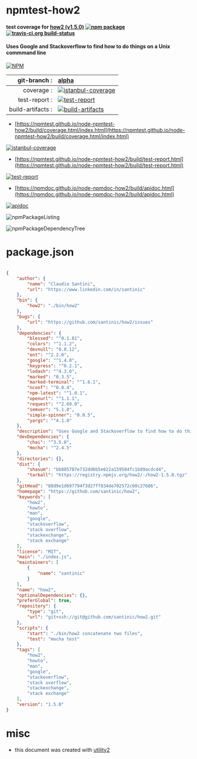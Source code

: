 # npmtest-how2

#### test coverage for  [how2 (v1.5.0)](https://github.com/santinic/how2)  [![npm package](https://img.shields.io/npm/v/npmtest-how2.svg?style=flat-square)](https://www.npmjs.org/package/npmtest-how2) [![travis-ci.org build-status](https://api.travis-ci.org/npmtest/node-npmtest-how2.svg)](https://travis-ci.org/npmtest/node-npmtest-how2)

#### Uses Google and Stackoverflow to find how to do things on a Unix commmand line

[![NPM](https://nodei.co/npm/how2.png?downloads=true&downloadRank=true&stars=true)](https://www.npmjs.com/package/how2)

| git-branch : | [alpha](https://github.com/npmtest/node-npmtest-how2/tree/alpha)|
|--:|:--|
| coverage : | [![istanbul-coverage](https://npmtest.github.io/node-npmtest-how2/build/coverage.badge.svg)](https://npmtest.github.io/node-npmtest-how2/build/coverage.html/index.html)|
| test-report : | [![test-report](https://npmtest.github.io/node-npmtest-how2/build/test-report.badge.svg)](https://npmtest.github.io/node-npmtest-how2/build/test-report.html)|
| build-artifacts : | [![build-artifacts](https://npmtest.github.io/node-npmtest-how2/glyphicons_144_folder_open.png)](https://github.com/npmtest/node-npmtest-how2/tree/gh-pages/build)|

- [https://npmtest.github.io/node-npmtest-how2/build/coverage.html/index.html](https://npmtest.github.io/node-npmtest-how2/build/coverage.html/index.html)

[![istanbul-coverage](https://npmtest.github.io/node-npmtest-how2/build/screenCapture.buildCi.browser.%252Ftmp%252Fbuild%252Fcoverage.lib.html.png)](https://npmtest.github.io/node-npmtest-how2/build/coverage.html/index.html)

- [https://npmtest.github.io/node-npmtest-how2/build/test-report.html](https://npmtest.github.io/node-npmtest-how2/build/test-report.html)

[![test-report](https://npmtest.github.io/node-npmtest-how2/build/screenCapture.buildCi.browser.%252Ftmp%252Fbuild%252Ftest-report.html.png)](https://npmtest.github.io/node-npmtest-how2/build/test-report.html)

- [https://npmdoc.github.io/node-npmdoc-how2/build/apidoc.html](https://npmdoc.github.io/node-npmdoc-how2/build/apidoc.html)

[![apidoc](https://npmdoc.github.io/node-npmdoc-how2/build/screenCapture.buildCi.browser.%252Ftmp%252Fbuild%252Fapidoc.html.png)](https://npmdoc.github.io/node-npmdoc-how2/build/apidoc.html)

![npmPackageListing](https://npmtest.github.io/node-npmtest-how2/build/screenCapture.npmPackageListing.svg)

![npmPackageDependencyTree](https://npmtest.github.io/node-npmtest-how2/build/screenCapture.npmPackageDependencyTree.svg)



# package.json

```json

{
    "author": {
        "name": "Claudio Santini",
        "url": "https://www.linkedin.com/in/santinic"
    },
    "bin": {
        "how2": "./bin/how2"
    },
    "bugs": {
        "url": "https://github.com/santinic/how2/issues"
    },
    "dependencies": {
        "blessed": "^0.1.81",
        "colors": "^1.1.2",
        "devnull": "0.0.12",
        "ent": "^2.2.0",
        "google": "^1.4.0",
        "keypress": "^0.2.1",
        "lodash": "^4.3.0",
        "marked": "0.3.5",
        "marked-terminal": "^1.6.1",
        "nconf": "^0.8.4",
        "npm-latest": "^1.0.1",
        "openurl": "^1.1.1",
        "request": "^2.69.0",
        "semver": "5.1.0",
        "simple-spinner": "0.0.5",
        "yargs": "^4.1.0"
    },
    "description": "Uses Google and Stackoverflow to find how to do things on a Unix commmand line",
    "devDependencies": {
        "chai": "^3.5.0",
        "mocha": "^2.4.5"
    },
    "directories": {},
    "dist": {
        "shasum": "bb885707e732dd6b5e622a159584fc1b89acdcd4",
        "tarball": "https://registry.npmjs.org/how2/-/how2-1.5.0.tgz"
    },
    "gitHead": "88d9e1d697794f3d27ff834de702572c60c27686",
    "homepage": "https://github.com/santinic/how2",
    "keywords": [
        "how2",
        "howto",
        "man",
        "google",
        "stackoverflow",
        "stack overflow",
        "stackexchange",
        "stack exchange"
    ],
    "license": "MIT",
    "main": "./index.js",
    "maintainers": [
        {
            "name": "santinic"
        }
    ],
    "name": "how2",
    "optionalDependencies": {},
    "preferGlobal": true,
    "repository": {
        "type": "git",
        "url": "git+ssh://git@github.com/santinic/how2.git"
    },
    "scripts": {
        "start": "./bin/how2 concatenate two files",
        "test": "mocha test"
    },
    "tags": [
        "how2",
        "howto",
        "man",
        "google",
        "stackoverflow",
        "stack overflow",
        "stackexchange",
        "stack exchange"
    ],
    "version": "1.5.0"
}
```



# misc
- this document was created with [utility2](https://github.com/kaizhu256/node-utility2)

